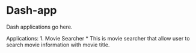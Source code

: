 # Dash-app
Dash applications go here.

Applications:
<space>1. Movie Searcher
<space><space> * This is movie searcher that allow user to search movie information with movie title. 
